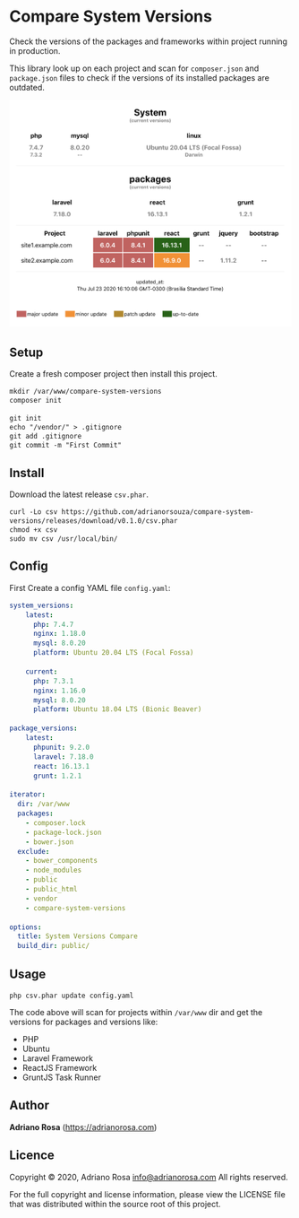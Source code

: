 Compare System Versions
=======================

Check the versions of the packages and frameworks within project running in production.

This library look up on each project and scan for `composer.json` and `package.json` 
files to check if the versions of its installed  packages are outdated.

[screenshot]: ./screenshot.png "Screenshot"

![Screenshot][screenshot]

## Setup

Create a fresh composer project then install this project.

    mkdir /var/www/compare-system-versions
    composer init
    
    git init
    echo "/vendor/" > .gitignore
    git add .gitignore
    git commit -m "First Commit" 

## Install

Download the latest release `csv.phar`.

    curl -Lo csv https://github.com/adrianorsouza/compare-system-versions/releases/download/v0.1.0/csv.phar
    chmod +x csv
    sudo mv csv /usr/local/bin/

## Config

First Create a config YAML file `config.yaml`:

```yaml
system_versions:
    latest:
      php: 7.4.7
      nginx: 1.18.0
      mysql: 8.0.20
      platform: Ubuntu 20.04 LTS (Focal Fossa)

    current:
      php: 7.3.1
      nginx: 1.16.0
      mysql: 8.0.20
      platform: Ubuntu 18.04 LTS (Bionic Beaver)

package_versions:
    latest:
      phpunit: 9.2.0
      laravel: 7.18.0
      react: 16.13.1
      grunt: 1.2.1

iterator:
  dir: /var/www
  packages:
    - composer.lock
    - package-lock.json
    - bower.json
  exclude:
    - bower_components
    - node_modules
    - public
    - public_html
    - vendor
    - compare-system-versions

options:
  title: System Versions Compare
  build_dir: public/
```

## Usage

    php csv.phar update config.yaml

The code above will scan for projects within `/var/www` dir and get the versions for packages and versions like: 

- PHP
- Ubuntu
- Laravel Framework
- ReactJS Framework
- GruntJS Task Runner


## Author

**Adriano Rosa** (https://adrianorosa.com)  

## Licence

Copyright © 2020, Adriano Rosa  <info@adrianorosa.com>
All rights reserved.

For the full copyright and license information, please view the LICENSE 
file that was distributed within the source root of this project.
